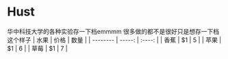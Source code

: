 # Hust  
华中科技大学的各种实验存一下档emmmm
很多做的都不是很好只是想存一下档这个样子
    | 水果        | 价格    |  数量  |
    | --------   | -----:   | :----: |
    | 香蕉        | $1      |   5    |
    | 苹果        | $1      |   6    |
    | 草莓        | $1      |   7    |
